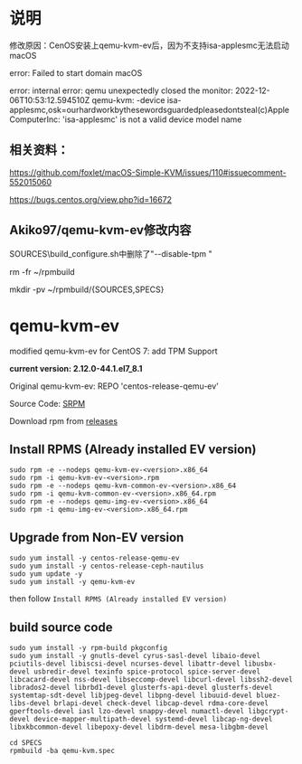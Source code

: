 # 说明
修改原因：CenOS安装上qemu-kvm-ev后，因为不支持isa-applesmc无法启动macOS

error: Failed to start domain macOS

error: internal error: qemu unexpectedly closed the monitor: 2022-12-06T10:53:12.594510Z qemu-kvm: -device isa-applesmc,osk=ourhardworkbythesewordsguardedpleasedontsteal(c)AppleComputerInc: 'isa-applesmc' is not a valid device model name

## 相关资料：

https://github.com/foxlet/macOS-Simple-KVM/issues/110#issuecomment-552015060

https://bugs.centos.org/view.php?id=16672

## Akiko97/qemu-kvm-ev修改内容
SOURCES\build_configure.sh中删除了"--disable-tpm \"

rm -fr ~/rpmbuild

mkdir -pv ~/rpmbuild/{SOURCES,SPECS}



# qemu-kvm-ev

modified qemu-kvm-ev for CentOS 7: add TPM Support

**current version: 2.12.0-44.1.el7_8.1**

Original qemu-kvm-ev: REPO 'centos-release-qemu-ev'

Source Code: [SRPM](http://vault.centos.org/centos/7.8.2003/virt/Source/kvm-common/qemu-kvm-ev-2.12.0-44.1.el7_8.1.src.rpm)

Download rpm from [releases](https://github.com/Akiko97/qemu-kvm-ev/releases)

## Install RPMS (Already installed EV version)

```shell
sudo rpm -e --nodeps qemu-kvm-ev-<version>.x86_64
sudo rpm -i qemu-kvm-ev-<version>.rpm
sudo rpm -e --nodeps qemu-kvm-common-ev-<version>.x86_64
sudo rpm -i qemu-kvm-common-ev-<version>.x86_64.rpm
sudo rpm -e --nodeps qemu-img-ev-<version>.x86_64
sudo rpm -i qemu-img-ev-<version>.x86_64.rpm
```

## Upgrade from Non-EV version

```shell
sudo yum install -y centos-release-qemu-ev
sudo yum install -y centos-release-ceph-nautilus
sudo yum update -y
sudo yum install -y qemu-kvm-ev
```

then follow `Install RPMS (Already installed EV version)`

## build source code

```shell
sudo yum install -y rpm-build pkgconfig
sudo yum install -y gnutls-devel cyrus-sasl-devel libaio-devel pciutils-devel libiscsi-devel ncurses-devel libattr-devel libusbx-devel usbredir-devel texinfo spice-protocol spice-server-devel libcacard-devel nss-devel libseccomp-devel libcurl-devel libssh2-devel librados2-devel librbd1-devel glusterfs-api-devel glusterfs-devel systemtap-sdt-devel libjpeg-devel libpng-devel libuuid-devel bluez-libs-devel brlapi-devel check-devel libcap-devel rdma-core-devel gperftools-devel iasl lzo-devel snappy-devel numactl-devel libgcrypt-devel device-mapper-multipath-devel systemd-devel libcap-ng-devel libxkbcommon-devel libepoxy-devel libdrm-devel mesa-libgbm-devel
```

```shell
cd SPECS
rpmbuild -ba qemu-kvm.spec
```
